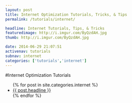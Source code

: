 ```yaml
---
layout: post
title: Internet Optimization Tutorials, Tricks, & Tips
permalink: /tutorials/internet/

headline: Internet Tutorials, Tips, & Tricks
featuredimage: http://i.imgur.com/ByQzdAH.jpg
thumb: http://i.imgur.com/ByQzdAH.jpg

date: 2014-06-29 21:07:51
activenav: tutorials
subnav: internet
categories: ['tutorials','internet']
---
```

#Internet Optimization Tutorials
<ul class="postlist">
	{% for post in site.categories.internet %}
		<li class="col-sm-4">
			<div class="pull-left overlayimg" style="background: url({{ post.thumb }}) center center; background-size: cover;">
				<div class="overlaycontainer"><span class="overlaytxt"><a href="{{ site.url }}{{ post.url }}">{{ post.headline }}</a></span></div>
			</div>
		</li>
	{% endfor %}
</ul>
<div class="clearfix"></div>